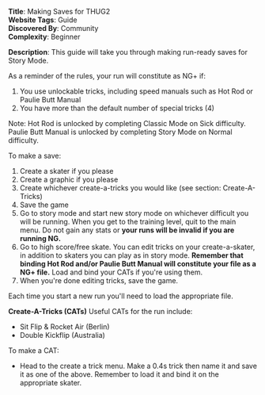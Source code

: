 **Title**: Making Saves for THUG2  
**Website Tags**: Guide  
**Discovered By**: Community  
**Complexity**: Beginner  
  
**Description**: This guide will take you through making run-ready saves for Story Mode. 

As a reminder of the rules, your run will constitute as NG+ if:
1. You use unlockable tricks, including speed manuals such as Hot Rod or Paulie Butt Manual
2. You have more than the default number of special tricks (4)

Note: Hot Rod is unlocked by completing Classic Mode on Sick difficulty. Paulie Butt Manual is unlocked by completing Story Mode on Normal difficulty.

To make a save:  
1.  Create a skater if you please
2.  Create a graphic if you please
3.  Create whichever create-a-tricks you would like (see section: Create-A-Tricks)
4.  Save the game
5.  Go to story mode and start new story mode on whichever difficult you will be running. When you get to the training level, quit to the main menu. Do not gain any stats or **your runs will be invalid if you are running NG.**
6.  Go to high score/free skate. You can edit tricks on your create-a-skater, in addition to skaters you can play as in story mode. **Remember that binding Hot Rod and/or Paulie Butt Manual will constitute your file as a NG+ file.** Load and bind your CATs if you're using them.
7.  When you're done editing tricks, save the game.

Each time you start a new run you'll need to load the appropriate file.

**Create-A-Tricks (CATs)**
Useful CATs for the run include:
*   Sit Flip & Rocket Air (Berlin)
*   Double Kickflip (Australia)

To make a CAT:
*   Head to the create a trick menu. Make a 0.4s trick then name it and save it as one of the above. Remember to load it and bind it on the appropriate skater.